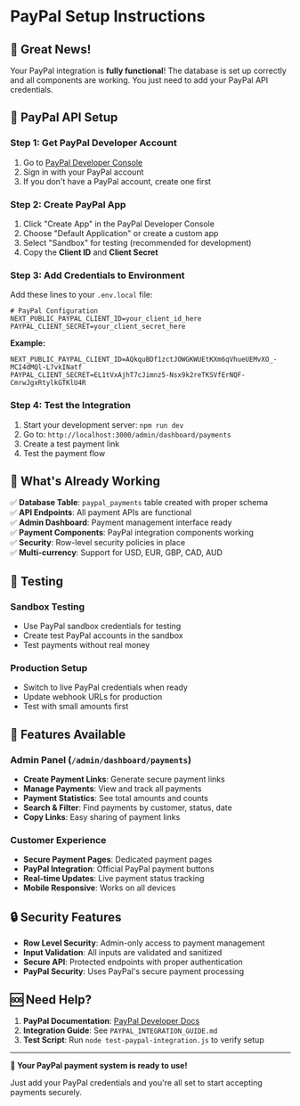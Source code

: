 # PayPal Setup Instructions

## 🎉 Great News!
Your PayPal integration is **fully functional**! The database is set up correctly and all components are working. You just need to add your PayPal API credentials.

## 🔑 PayPal API Setup

### Step 1: Get PayPal Developer Account
1. Go to [PayPal Developer Console](https://developer.paypal.com/developer/applications/)
2. Sign in with your PayPal account
3. If you don't have a PayPal account, create one first

### Step 2: Create PayPal App
1. Click "Create App" in the PayPal Developer Console
2. Choose "Default Application" or create a custom app
3. Select "Sandbox" for testing (recommended for development)
4. Copy the **Client ID** and **Client Secret**

### Step 3: Add Credentials to Environment
Add these lines to your `.env.local` file:

```env
# PayPal Configuration
NEXT_PUBLIC_PAYPAL_CLIENT_ID=your_client_id_here
PAYPAL_CLIENT_SECRET=your_client_secret_here
```

**Example:**
```env
NEXT_PUBLIC_PAYPAL_CLIENT_ID=AQkquBDf1zctJOWGKWUEtKXm6qVhueUEMvXO_-MCI4dMQl-L7vkINatf
PAYPAL_CLIENT_SECRET=EL1tVxAjhT7cJimnz5-Nsx9k2reTKSVfErNQF-CmrwJgxRtylkGTKlU4R
```

### Step 4: Test the Integration
1. Start your development server: `npm run dev`
2. Go to: `http://localhost:3000/admin/dashboard/payments`
3. Create a test payment link
4. Test the payment flow

## 🚀 What's Already Working

✅ **Database Table**: `paypal_payments` table created with proper schema  
✅ **API Endpoints**: All payment APIs are functional  
✅ **Admin Dashboard**: Payment management interface ready  
✅ **Payment Components**: PayPal integration components working  
✅ **Security**: Row-level security policies in place  
✅ **Multi-currency**: Support for USD, EUR, GBP, CAD, AUD  

## 🧪 Testing

### Sandbox Testing
- Use PayPal sandbox credentials for testing
- Create test PayPal accounts in the sandbox
- Test payments without real money

### Production Setup
- Switch to live PayPal credentials when ready
- Update webhook URLs for production
- Test with small amounts first

## 📱 Features Available

### Admin Panel (`/admin/dashboard/payments`)
- **Create Payment Links**: Generate secure payment links
- **Manage Payments**: View and track all payments
- **Payment Statistics**: See total amounts and counts
- **Search & Filter**: Find payments by customer, status, date
- **Copy Links**: Easy sharing of payment links

### Customer Experience
- **Secure Payment Pages**: Dedicated payment pages
- **PayPal Integration**: Official PayPal payment buttons
- **Real-time Updates**: Live payment status tracking
- **Mobile Responsive**: Works on all devices

## 🔒 Security Features

- **Row Level Security**: Admin-only access to payment management
- **Input Validation**: All inputs are validated and sanitized
- **Secure API**: Protected endpoints with proper authentication
- **PayPal Security**: Uses PayPal's secure payment processing

## 🆘 Need Help?

1. **PayPal Documentation**: [PayPal Developer Docs](https://developer.paypal.com/docs/)
2. **Integration Guide**: See `PAYPAL_INTEGRATION_GUIDE.md`
3. **Test Script**: Run `node test-paypal-integration.js` to verify setup

---

**🎉 Your PayPal payment system is ready to use!**

Just add your PayPal credentials and you're all set to start accepting payments securely.
